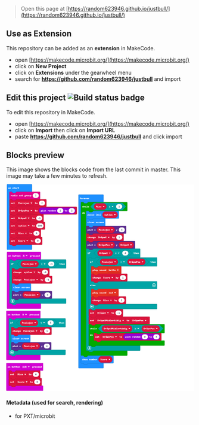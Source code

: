 
> Open this page at [https://random623946.github.io/justbull/](https://random623946.github.io/justbull/)

## Use as Extension

This repository can be added as an **extension** in MakeCode.

* open [https://makecode.microbit.org/](https://makecode.microbit.org/)
* click on **New Project**
* click on **Extensions** under the gearwheel menu
* search for **https://github.com/random623946/justbull** and import

## Edit this project ![Build status badge](https://github.com/random623946/justbull/workflows/MakeCode/badge.svg)

To edit this repository in MakeCode.

* open [https://makecode.microbit.org/](https://makecode.microbit.org/)
* click on **Import** then click on **Import URL**
* paste **https://github.com/random623946/justbull** and click import

## Blocks preview

This image shows the blocks code from the last commit in master.
This image may take a few minutes to refresh.

![A rendered view of the blocks](https://github.com/random623946/justbull/raw/master/.github/makecode/blocks.png)

#### Metadata (used for search, rendering)

* for PXT/microbit
<script src="https://makecode.com/gh-pages-embed.js"></script><script>makeCodeRender("{{ site.makecode.home_url }}", "{{ site.github.owner_name }}/{{ site.github.repository_name }}");</script>
